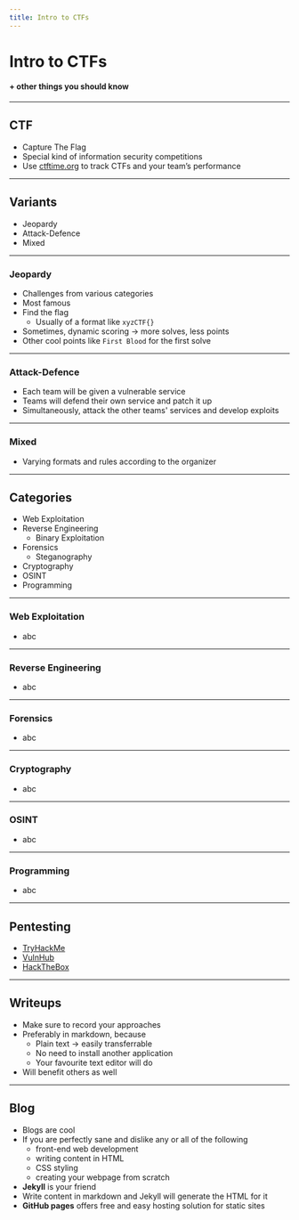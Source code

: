 ```yaml
---
title: Intro to CTFs
---
```


# Intro to CTFs

#### + other things you should know

---

## CTF

* Capture The Flag
* Special kind of information security competitions
* Use [ctftime.org](https://ctftime.org) to track CTFs and your team’s performance

---

## Variants

* Jeopardy
* Attack-Defence
* Mixed

----

### Jeopardy

* Challenges from various categories
* Most famous
* Find the flag
	* Usually of a format like `xyzCTF{}`
* Sometimes, dynamic scoring -> more solves, less points
* Other cool points like `First Blood` for the first solve

----

### Attack-Defence

* Each team will be given a vulnerable service
* Teams will defend their own service and patch it up
* Simultaneously, attack the other teams' services and develop exploits

----

### Mixed

* Varying formats and rules according to the organizer

---

## Categories

* Web Exploitation
* Reverse Engineering
	* Binary Exploitation
* Forensics
	* Steganography
* Cryptography
* OSINT
* Programming

----

### Web Exploitation

* abc

----

### Reverse Engineering

* abc

----

### Forensics

* abc

----

### Cryptography

* abc

----

### OSINT

* abc

----

### Programming

* abc

---

## Pentesting

* [TryHackMe](https://tryhackme.com)
* [VulnHub](https://www.vulnhub.com/)
* [HackTheBox](https://hackthebox.eu)

---

## Writeups

* Make sure to record your approaches
* Preferably in markdown, because
	* Plain text -> easily transferrable
	* No need to install another application
	* Your favourite text editor will do
* Will benefit others as well

---

## Blog

* Blogs are cool
* If you are perfectly sane and dislike any or all of the following
	* front-end web development
	* writing content in HTML
	* CSS styling
	* creating your webpage from scratch
* **Jekyll** is your friend
* Write content in markdown and Jekyll will generate the HTML for it
* **GitHub pages** offers free and easy hosting solution for static sites
